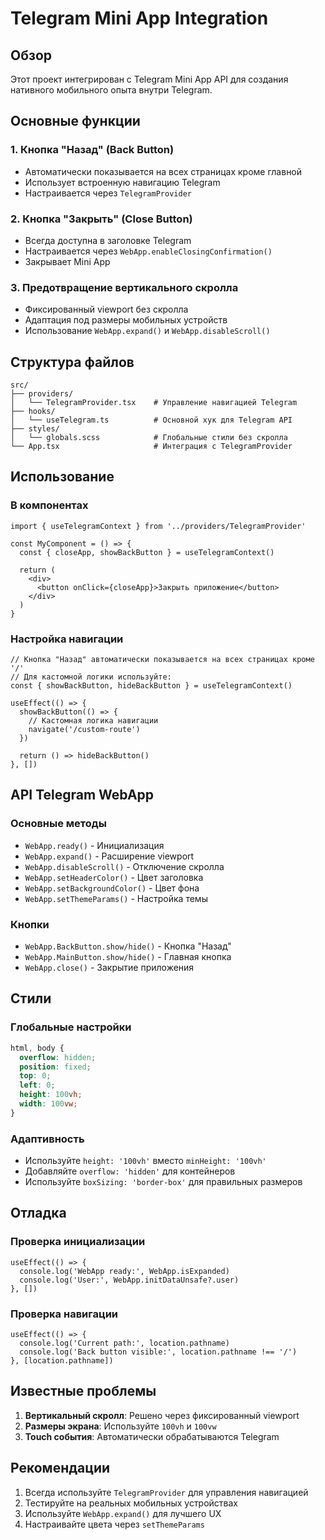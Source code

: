 # Telegram Mini App Integration

## Обзор

Этот проект интегрирован с Telegram Mini App API для создания нативного мобильного опыта внутри Telegram.

## Основные функции

### 1. Кнопка "Назад" (Back Button)
- Автоматически показывается на всех страницах кроме главной
- Использует встроенную навигацию Telegram
- Настраивается через `TelegramProvider`

### 2. Кнопка "Закрыть" (Close Button)
- Всегда доступна в заголовке Telegram
- Настраивается через `WebApp.enableClosingConfirmation()`
- Закрывает Mini App

### 3. Предотвращение вертикального скролла
- Фиксированный viewport без скролла
- Адаптация под размеры мобильных устройств
- Использование `WebApp.expand()` и `WebApp.disableScroll()`

## Структура файлов

```
src/
├── providers/
│   └── TelegramProvider.tsx    # Управление навигацией Telegram
├── hooks/
│   └── useTelegram.ts          # Основной хук для Telegram API
├── styles/
│   └── globals.scss            # Глобальные стили без скролла
└── App.tsx                     # Интеграция с TelegramProvider
```

## Использование

### В компонентах

```tsx
import { useTelegramContext } from '../providers/TelegramProvider'

const MyComponent = () => {
  const { closeApp, showBackButton } = useTelegramContext()
  
  return (
    <div>
      <button onClick={closeApp}>Закрыть приложение</button>
    </div>
  )
}
```

### Настройка навигации

```tsx
// Кнопка "Назад" автоматически показывается на всех страницах кроме '/'
// Для кастомной логики используйте:
const { showBackButton, hideBackButton } = useTelegramContext()

useEffect(() => {
  showBackButton(() => {
    // Кастомная логика навигации
    navigate('/custom-route')
  })
  
  return () => hideBackButton()
}, [])
```

## API Telegram WebApp

### Основные методы

- `WebApp.ready()` - Инициализация
- `WebApp.expand()` - Расширение viewport
- `WebApp.disableScroll()` - Отключение скролла
- `WebApp.setHeaderColor()` - Цвет заголовка
- `WebApp.setBackgroundColor()` - Цвет фона
- `WebApp.setThemeParams()` - Настройка темы

### Кнопки

- `WebApp.BackButton.show/hide()` - Кнопка "Назад"
- `WebApp.MainButton.show/hide()` - Главная кнопка
- `WebApp.close()` - Закрытие приложения

## Стили

### Глобальные настройки

```scss
html, body {
  overflow: hidden;
  position: fixed;
  top: 0;
  left: 0;
  height: 100vh;
  width: 100vw;
}
```

### Адаптивность

- Используйте `height: '100vh'` вместо `minHeight: '100vh'`
- Добавляйте `overflow: 'hidden'` для контейнеров
- Используйте `boxSizing: 'border-box'` для правильных размеров

## Отладка

### Проверка инициализации

```tsx
useEffect(() => {
  console.log('WebApp ready:', WebApp.isExpanded)
  console.log('User:', WebApp.initDataUnsafe?.user)
}, [])
```

### Проверка навигации

```tsx
useEffect(() => {
  console.log('Current path:', location.pathname)
  console.log('Back button visible:', location.pathname !== '/')
}, [location.pathname])
```

## Известные проблемы

1. **Вертикальный скролл**: Решено через фиксированный viewport
2. **Размеры экрана**: Используйте `100vh` и `100vw`
3. **Touch события**: Автоматически обрабатываются Telegram

## Рекомендации

1. Всегда используйте `TelegramProvider` для управления навигацией
2. Тестируйте на реальных мобильных устройствах
3. Используйте `WebApp.expand()` для лучшего UX
4. Настраивайте цвета через `setThemeParams`
